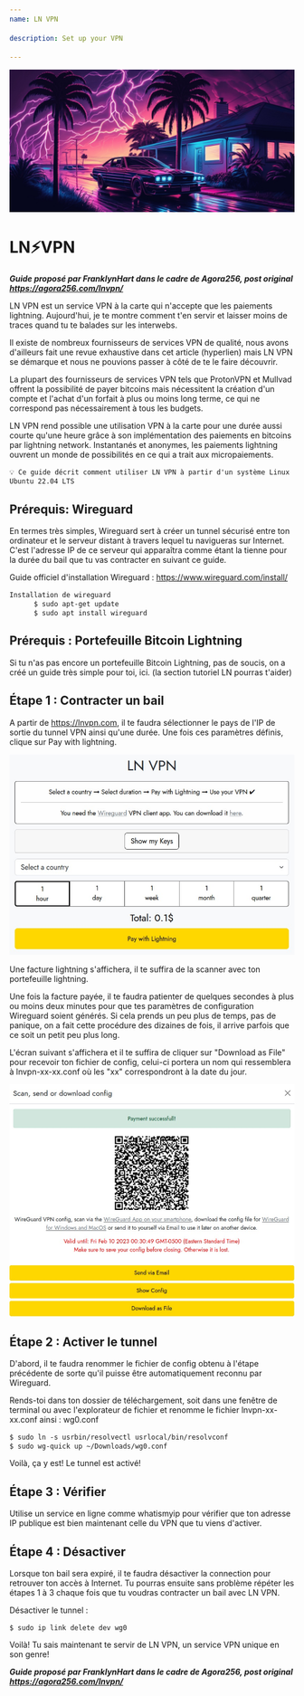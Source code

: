 ```yaml
---
name: LN VPN

description: Set up your VPN

---
```



![image](assets/cover.jpeg)

# LN⚡VPN

_**Guide proposé par FranklynHart dans le cadre de Agora256, post original https://agora256.com/lnvpn/**_

LN VPN est un service VPN à la carte qui n'accepte que les paiements lightning. Aujourd'hui, je te montre comment t'en servir et laisser moins de traces quand tu te balades sur les interwebs.‌‌‌‌

Il existe de nombreux fournisseurs de services VPN de qualité, nous avons d'ailleurs fait une revue exhaustive dans cet article (hyperlien) mais LN VPN se démarque et nous ne pouvions passer à côté de te le faire découvrir.

La plupart des fournisseurs de services VPN tels que ProtonVPN et Mullvad offrent la possibilité de payer bitcoins mais nécessitent la création d'un compte et l'achat d'un forfait à plus ou moins long terme, ce qui ne correspond pas nécessairement à tous les budgets.

LN VPN rend possible une utilisation VPN à la carte pour une durée aussi courte qu'une heure grâce à son implémentation des paiements en bitcoins par lightning network. Instantanés et anonymes, les paiements lightning ouvrent un monde de possibilités en ce qui a trait aux micropaiements. ‌‌‌‌

    💡 Ce guide décrit comment utiliser LN VPN à partir d'un système Linux Ubuntu 22.04 LTS

## Prérequis: Wireguard

En termes très simples, Wireguard sert à créer un tunnel sécurisé entre ton ordinateur et le serveur distant à travers lequel tu navigueras sur Internet. C'est l'adresse IP de ce serveur qui apparaîtra comme étant la tienne pour la durée du bail que tu vas contracter en suivant ce guide.

Guide officiel d'installation Wireguard : https://www.wireguard.com/install/‌‌‌‌

    Installation de wireguard
          $ sudo apt-get update
          $ sudo apt install wireguard

## Prérequis : Portefeuille Bitcoin Lightning

Si tu n'as pas encore un portefeuille Bitcoin Lightning, pas de soucis, on a créé un guide très simple pour toi, ici. (la section tutoriel LN pourras t'aider)

## Étape 1 : Contracter un bail

A partir de https://lnvpn.com, il te faudra sélectionner le pays de l'IP de sortie du tunnel VPN ainsi qu'une durée. Une fois ces paramètres définis, clique sur Pay with lightning.

![image](assets/1.jpeg)

Une facture lightning s'affichera, il te suffira de la scanner avec ton portefeuille lightning.

Une fois la facture payée, il te faudra patienter de quelques secondes à plus ou moins deux minutes pour que tes paramètres de configuration Wireguard soient générés. Si cela prends un peu plus de temps, pas de panique, on a fait cette procédure des dizaines de fois, il arrive parfois que ce soit un petit peu plus long.

L'écran suivant s'affichera et il te suffira de cliquer sur "Download as File" pour recevoir ton fichier de config, celui-ci portera un nom qui ressemblera à lnvpn-xx-xx.conf où les "xx" correspondront à la date du jour.

![image](assets/2.jpeg)

## Étape 2 : Activer le tunnel

D'abord, il te faudra renommer le fichier de config obtenu à l'étape précédente de sorte qu'il puisse être automatiquement reconnu par Wireguard.

Rends-toi dans ton dossier de téléchargement, soit dans une fenêtre de terminal ou avec l'explorateur de fichier et renomme le fichier lnvpn-xx-xx.conf ainsi : wg0.conf

    $ sudo ln -s usrbin/resolvectl usrlocal/bin/resolvconf
    $ sudo wg-quick up ~/Downloads/wg0.conf

Voilà, ça y est! Le tunnel est activé!

## Étape 3 : Vérifier

Utilise un service en ligne comme whatismyip pour vérifier que ton adresse IP publique est bien maintenant celle du VPN que tu viens d'activer.

## Étape 4 : Désactiver

Lorsque ton bail sera expiré, il te faudra désactiver la connection pour retrouver ton accès à Internet. Tu pourras ensuite sans problème répéter les étapes 1 à 3 chaque fois que tu voudras contracter un bail avec LN VPN.

Désactiver le tunnel :

    $ sudo ip link delete dev wg0

Voilà! Tu sais maintenant te servir de LN VPN, un service VPN unique en son genre!

_**Guide proposé par FranklynHart dans le cadre de Agora256, post original https://agora256.com/lnvpn/**_
